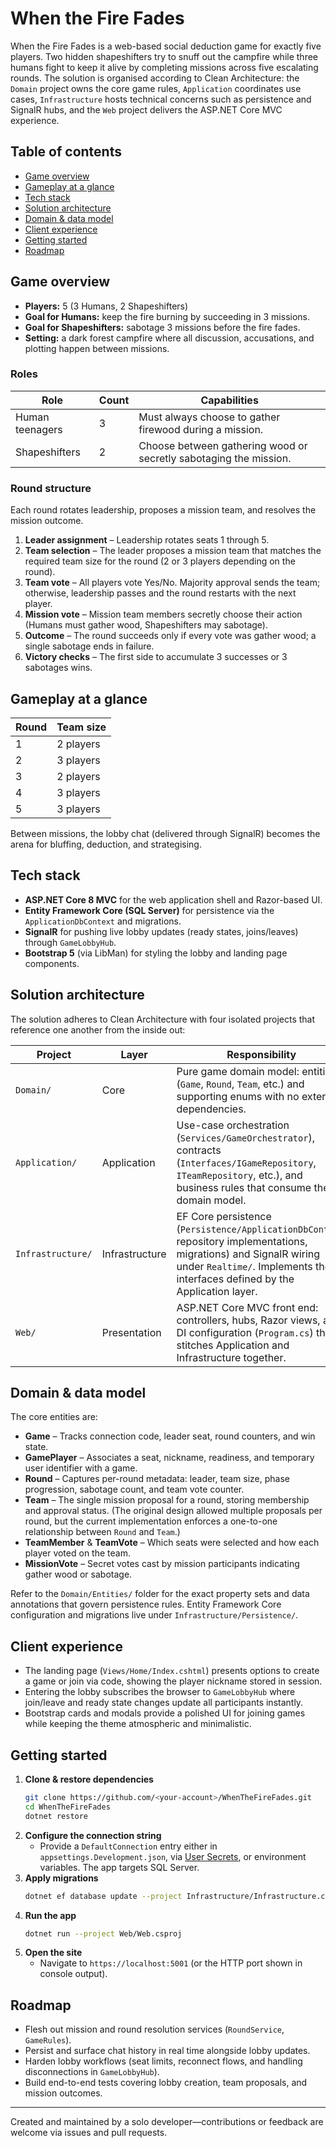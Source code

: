 # When the Fire Fades

When the Fire Fades is a web-based social deduction game for exactly five players. Two hidden shapeshifters try to snuff out the campfire while three humans fight to keep it alive by completing missions across five escalating rounds. The solution is organised according to Clean Architecture: the `Domain` project owns the core game rules, `Application` coordinates use cases, `Infrastructure` hosts technical concerns such as persistence and SignalR hubs, and the `Web` project delivers the ASP.NET Core MVC experience.

## Table of contents
- [Game overview](#game-overview)
- [Gameplay at a glance](#gameplay-at-a-glance)
- [Tech stack](#tech-stack)
- [Solution architecture](#solution-architecture)
- [Domain & data model](#domain--data-model)
- [Client experience](#client-experience)
- [Getting started](#getting-started)
- [Roadmap](#roadmap)

## Game overview
- **Players:** 5 (3 Humans, 2 Shapeshifters)
- **Goal for Humans:** keep the fire burning by succeeding in 3 missions.
- **Goal for Shapeshifters:** sabotage 3 missions before the fire fades.
- **Setting:** a dark forest campfire where all discussion, accusations, and plotting happen between missions.

### Roles
| Role | Count | Capabilities |
| --- | --- | --- |
| Human teenagers | 3 | Must always choose to gather firewood during a mission.
| Shapeshifters | 2 | Choose between gathering wood or secretly sabotaging the mission.

### Round structure
Each round rotates leadership, proposes a mission team, and resolves the mission outcome.

1. **Leader assignment** – Leadership rotates seats 1 through 5.
2. **Team selection** – The leader proposes a mission team that matches the required team size for the round (2 or 3 players depending on the round).
3. **Team vote** – All players vote Yes/No. Majority approval sends the team; otherwise, leadership passes and the round restarts with the next player.
4. **Mission vote** – Mission team members secretly choose their action (Humans must gather wood, Shapeshifters may sabotage).
5. **Outcome** – The round succeeds only if every vote was gather wood; a single sabotage ends in failure.
6. **Victory checks** – The first side to accumulate 3 successes or 3 sabotages wins.

## Gameplay at a glance
| Round | Team size |
| --- | --- |
| 1 | 2 players |
| 2 | 3 players |
| 3 | 2 players |
| 4 | 3 players |
| 5 | 3 players |

Between missions, the lobby chat (delivered through SignalR) becomes the arena for bluffing, deduction, and strategising.

## Tech stack
- **ASP.NET Core 8 MVC** for the web application shell and Razor-based UI.
- **Entity Framework Core (SQL Server)** for persistence via the `ApplicationDbContext` and migrations.
- **SignalR** for pushing live lobby updates (ready states, joins/leaves) through `GameLobbyHub`.
- **Bootstrap 5** (via LibMan) for styling the lobby and landing page components.

## Solution architecture
The solution adheres to Clean Architecture with four isolated projects that reference one another from the inside out:

| Project | Layer | Responsibility |
| --- | --- | --- |
| `Domain/` | Core | Pure game domain model: entities (`Game`, `Round`, `Team`, etc.) and supporting enums with no external dependencies. |
| `Application/` | Application | Use-case orchestration (`Services/GameOrchestrator`), contracts (`Interfaces/IGameRepository`, `ITeamRepository`, etc.), and business rules that consume the domain model. |
| `Infrastructure/` | Infrastructure | EF Core persistence (`Persistence/ApplicationDbContext`, repository implementations, migrations) and SignalR wiring under `Realtime/`. Implements the interfaces defined by the Application layer. |
| `Web/` | Presentation | ASP.NET Core MVC front end: controllers, hubs, Razor views, and DI configuration (`Program.cs`) that stitches Application and Infrastructure together.

## Domain & data model
The core entities are:

- **Game** – Tracks connection code, leader seat, round counters, and win state.
- **GamePlayer** – Associates a seat, nickname, readiness, and temporary user identifier with a game.
- **Round** – Captures per-round metadata: leader, team size, phase progression, sabotage count, and team vote counter.
- **Team** – The single mission proposal for a round, storing membership and approval status. (The original design allowed multiple proposals per round, but the current implementation enforces a one-to-one relationship between `Round` and `Team`.)
- **TeamMember** & **TeamVote** – Which seats were selected and how each player voted on the team.
- **MissionVote** – Secret votes cast by mission participants indicating gather wood or sabotage.

Refer to the `Domain/Entities/` folder for the exact property sets and data annotations that govern persistence rules. Entity Framework Core configuration and migrations live under `Infrastructure/Persistence/`.

## Client experience
- The landing page (`Views/Home/Index.cshtml`) presents options to create a game or join via code, showing the player nickname stored in session.
- Entering the lobby subscribes the browser to `GameLobbyHub` where join/leave and ready state changes update all participants instantly.
- Bootstrap cards and modals provide a polished UI for joining games while keeping the theme atmospheric and minimalistic.

## Getting started
1. **Clone & restore dependencies**
   ```bash
   git clone https://github.com/<your-account>/WhenTheFireFades.git
   cd WhenTheFireFades
   dotnet restore
   ```
2. **Configure the connection string**
   - Provide a `DefaultConnection` entry either in `appsettings.Development.json`, via [User Secrets](https://learn.microsoft.com/aspnet/core/security/app-secrets), or environment variables. The app targets SQL Server.
3. **Apply migrations**
   ```bash
   dotnet ef database update --project Infrastructure/Infrastructure.csproj --startup-project Web/Web.csproj
   ```
4. **Run the app**
   ```bash
   dotnet run --project Web/Web.csproj
   ```
5. **Open the site**
   - Navigate to `https://localhost:5001` (or the HTTP port shown in console output).

## Roadmap
- Flesh out mission and round resolution services (`RoundService`, `GameRules`).
- Persist and surface chat history in real time alongside lobby updates.
- Harden lobby workflows (seat limits, reconnect flows, and handling disconnections in `GameLobbyHub`).
- Build end-to-end tests covering lobby creation, team proposals, and mission outcomes.

---

Created and maintained by a solo developer—contributions or feedback are welcome via issues and pull requests.